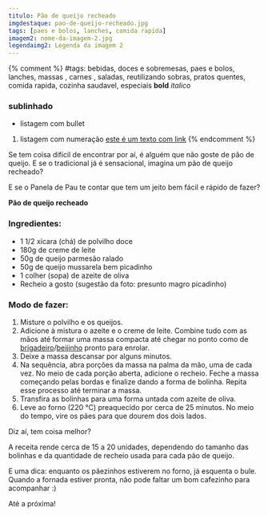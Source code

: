 ```yaml
---
titulo: Pão de queijo recheado
imgdestaque: pao-de-queijo-recheado.jpg
tags: [paes e bolos, lanches, comida rapida]
imagem2: nome-da-imagem-2.jpg
legendaimg2: Legenda da imagem 2
---
```

{% comment %}
#tags: bebidas, doces e sobremesas, paes e bolos, lanches, massas , carnes , saladas, reutilizando sobras, pratos quentes, comida rapida, cozinha saudavel, especiais
**bold**
*italico*
### sublinhado
* listagem com bullet
1. listagem com numeração
[este é um texto com link](https://www.enderecodolink.com)
{% endcomment %}

Se tem coisa difícil de encontrar por aí, é alguém que não goste de pão de queijo. E se o tradicional já é sensacional, imagina um pão de queijo recheado? 

E se o Panela de Pau te contar que tem um jeito bem fácil e rápido de fazer? 

**Pão de queijo recheado**

### Ingredientes:

* 1 1/2 xícara (chá) de polvilho doce
* 180g de creme de leite 
* 50g de queijo parmesão ralado
* 50g de queijo mussarela bem picadinho
* 1 colher (sopa) de azeite de oliva
* Recheio a gosto (sugestão da foto: presunto magro picadinho)

### Modo de fazer:

1. Misture o polvilho e os queijos. 
2. Adicione à mistura o azeite e o creme de leite. Combine tudo com as mãos até formar uma massa compacta até chegar no ponto como de [brigadeiro](http://paneladepau.com.br/brigadeiro-de-ovomaltine)/[beijinho](http://paneladepau.com.br/beijinho-recheado) pronto para enrolar.
3. Deixe a massa descansar por alguns minutos. 
4. Na sequência, abra porções da massa na palma da mão, uma de cada vez. No meio de cada porção aberta, adicione o recheio. Feche a massa começando pelas bordas e finalize dando a forma de bolinha. Repita esse processo até terminar a massa. 
5. Transfira as bolinhas para uma forma untada com azeite de oliva. 
6. Leve ao forno (220 °C) preaquecido por cerca de 25 minutos. No meio do tempo, vire os pães para que dourem dos dois lados.

Diz aí, tem coisa melhor? 

A receita rende cerca de 15 a 20 unidades, dependendo do tamanho das bolinhas e da quantidade de recheio usada para cada pão de queijo.

E uma dica: enquanto os pãezinhos estiverem no forno, já esquenta o bule. Quando a fornada estiver pronta, não pode faltar um bom cafezinho para acompanhar :)


Até a próxima!
